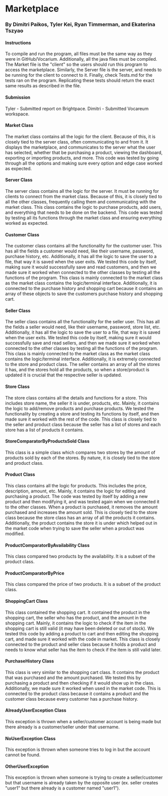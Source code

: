 # Marketplace
### By Dimitri Paikos, Tyler Kei, Ryan Timmerman, and Ekaterina Tszyao
#### Instructions
To compile and run the program, all files must be the same way as they were in GitHub/Vocarium. 
Additionally, all the java files must be compiled. 
The Market file is the "client" so the users should run this program to access the marketplace.
Similarly, the Server file is the server, and needs to be running for the client to connect to it.
Finally, check Tests.md for the tests ran on the program. Replicating these tests should return the exact same results
as described in the file.
#### Submission
Tyler - Submitted report on Brightpace. Dimitri - Submitted Vocareum workspace.
#### Market Class
The market class contains all the logic for the client. Because of this, it is closely tied to the server class, 
often communicating to and from it. It displays the marketplace, and communicates to the server what the user has 
selected, whether that be purchasing a product, viewing the dashboard, exporting or importing products, and more. 
This code was tested by going through all the options and making sure every option and edge case worked as expected.
#### Server Class
The server class contains all the logic for the server. It must be running for clients to connect from the market class.
Because of this, it is closely tied to all the other classes, frequently calling them and communicating with the market 
class. This class contains the logic to purchase products, add users, and everything that needs to be done on the 
backend. This code was tested by testing all its functions through the market class and ensuring everything worked as 
expected.
#### Customer Class
The customer class contains all the functionality for the customer user. This has all the fields a customer would need,
like their username, password, purchase history, etc. Additionally, it has all the logic to save the user to a file,
that way it is saved when the user exits. We tested this code by itself, making sure it would successfully save and 
read customers, and then we made sure it worked when connected to the other classes by testing all the functions of the 
program. This class is mainly connected to the market class as the market class contains the logic/terminal interface.
Additionally, it is connected to the purchase history and shopping cart because it contains an array of these objects
to save the customers purchase history and shopping cart.
#### Seller Class
The seller class contains all the functionality for the seller user. This has all the fields a seller would need,
like their username, password, store list, etc. Additionally, it has all the logic to save the user to a file,
that way it is saved when the user exits. We tested this code by itself, making sure it would successfully save and
read sellers, and then we made sure it worked when connected to the other classes by testing all the functions of the
program. This class is mainly connected to the market class as the market class contains the logic/terminal interface.
Additionally, it is extremely connected to the store and product class. The seller contains an array of all the 
stores it has, and the stores hold all the products, so when a store/product is updated it is crucial that the 
respective seller is updated.
#### Store Class
The store class contains all the details and functions for a store. This includes store name, the seller it is under,
products, etc. Mainly, it contains the logic to add/remove products and purchase products. We tested the functionality 
by creating a store and testing its functions by itself, and then made sure it worked with the rest of the code. This 
class is closely tied to the seller and product class because the seller has a list of stores and each store has a list
of products it contains.
#### StoreComparatorByProductsSold Class
This class is a simple class which compares two stores by the amount of products sold by each of the stores. By nature,
it is closely tied to the store and product class.
#### Product Class
This class contains all the logic for products. This includes the price, description, amount, etc. Mainly, it contains
the logic for editing and purchasing a product. The code was tested by itself by adding a new product and then modifying 
it, and was tested again when we connected it to the other classes. When a product is purchased, it removes the amount 
purchased and increases the amount sold. This is closely tied to the store class because the store class has an array 
of all the products it contains. Additionally, the product contains the store it is under which helped out in the 
market code when trying to save the seller when a product was modified.
#### ProductComparatorByAvailability Class
This class compared two products by the availability. It is a subset of the product class.
#### ProductComparatorByPrice
This class compared the price of two products. It is a subset of the product class.
#### ShoppingCart Class
This class contained the shopping cart. It contained the product in the shopping cart, the seller who has the product,
and the amount in the shopping cart. Mainly, it contains the logic to check if the item in the shopping cart is still 
valid (it may have been deleted or out of stock). We tested this code by adding a product to cart and then editing the
shopping cart, and made sure it worked with the code in market. This class is closely connected to the product and 
seller class because it holds a product and needs to know what seller has the item to check if the item is still valid 
later.
#### PurchaseHistory Class
This class is very similar to the shopping cart class. It contains the product that was purchased and the amount 
purchased. We tested this by purchasing a product and then checking if it would show up in the class. Additionally, we 
made sure it worked when used in the market code. This is connected to the product class because it contains a product
and the customer class because every customer has a purchase history.
#### AlreadyUserException Class
This exception is thrown when a seller/customer account is being made but there already is a customer/seller under that
username.
#### NoUserException Class
This exception is thrown when someone tries to log in but the account cannot be found.
#### OtherUserException
This exception is thrown when someone is trying to create a seller/customer but that username is already taken by the 
opposite user (ex. seller creates "user1" but there already is a customer named "user1").
